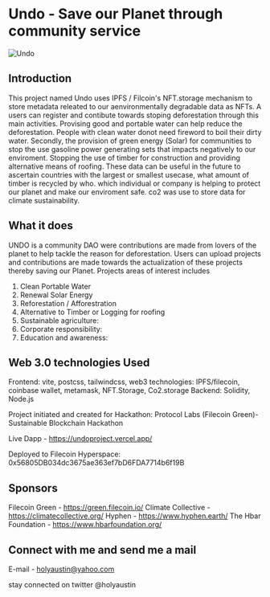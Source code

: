 # Undo - Save our Planet through community service
![Undo](https://bafkreiemzo22752ojrom5bpfubnomi5uyldvi6rnsak4htqdltaffu6z3i.ipfs.nftstorage.link/)

## Introduction
This project named Undo uses IPFS / Filcoin's NFT.storage mechanism to store metadata releated to our aenvironmentally degradable data as NFTs. A users can register and contibute towards stoping deforestation through this main activities. Provising good and portable water can help reduce the deforestation. People with clean water donot need fireword to boil their dirty water. Secondly, the provision of green energy (Solar) for communities to stop the use gasoline power generating sets that impacts negatively to our enviroment. Stopping the use of timber for construction and providing alternative means of roofing. These data can be useful in the future to ascertain countries with the largest or smallest usecase, what amount of timber is recycled by who. which individual or company is helping to protect our planet and make our enviroment safe. 
co2 was use to store data for climate sustainability.

## What it does
UNDO is a community DAO were contributions are made from lovers of the planet to help tackle the reason for deforestation. Users can upload projects and contributions are made towards the actualization of these projects thereby saving our Planet. Projects areas of interest includes
1. Clean Portable Water
2. Renewal Solar Energy
3. Reforestation / Afforestration
4. Alternative to Timber or Logging for roofing
5. Sustainable agriculture:
6. Corporate responsibility:
7. Education and awareness:

## Web 3.0 technologies Used

Frontend: vite, postcss, tailwindcss, 
web3 technologies: IPFS/filecoin, coinbase wallet, metamask, NFT.Storage, Co2.storage
Backend: Solidity, Node.js

Project initiated and created for Hackathon: Protocol Labs (Filecoin Green)-Sustainable Blockchain Hackathon 

Live Dapp - https://undoproject.vercel.app/

Deployed to Filecoin Hyperspace: 0x56805DB034dc3675ae363ef7bD6FDA7714b6f19B

## Sponsors
Filecoin Green - https://green.filecoin.io/
Climate Collective - https://climatecollective.org/
Hyphen - https://www.hyphen.earth/
The Hbar Foundation - https://www.hbarfoundation.org/


## Connect with me and send me a mail

E-mail - holyaustin@yahoo.com

stay connected on twitter @holyaustin
